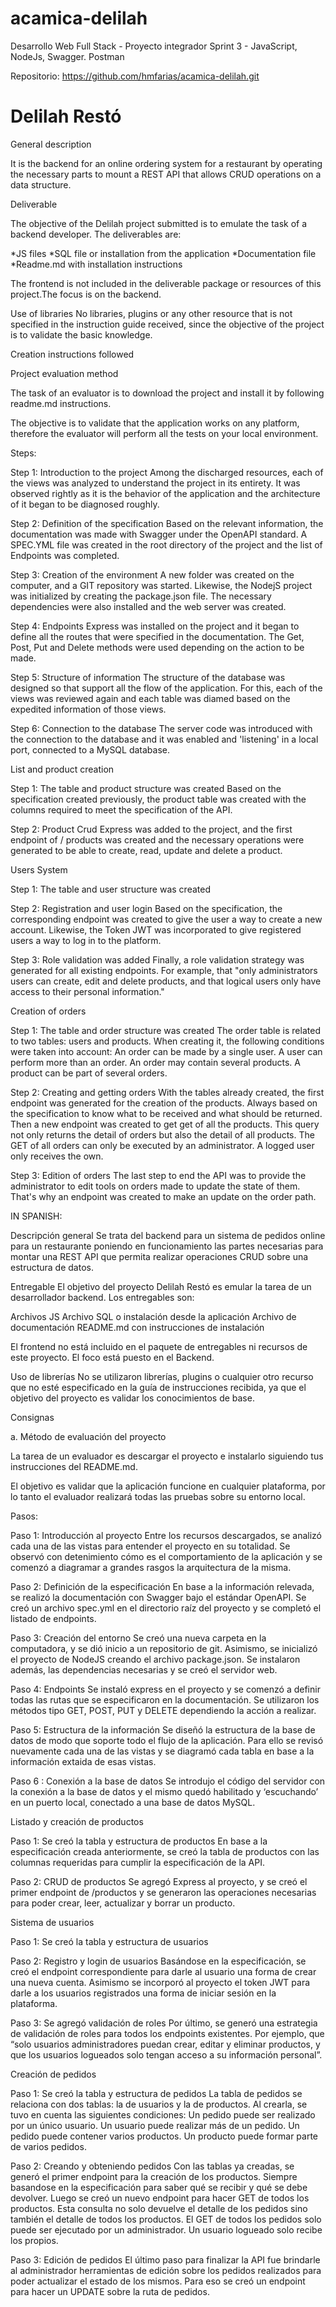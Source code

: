 # acamica-delilah

Desarrollo Web Full Stack - Proyecto integrador Sprint 3 - JavaScript, NodeJs, Swagger. Postman

Repositorio: https://github.com/hmfarias/acamica-delilah.git

# Delilah Restó

General description

It is the backend for an online ordering system for a restaurant by operating the necessary parts to mount a REST API that allows CRUD operations on a data structure.

Deliverable

The objective of the Delilah project submitted is to emulate the task of a backend developer. The deliverables are:

*JS files
*SQL file or installation from the application
*Documentation file
*Readme.md with installation instructions

The frontend is not included in the deliverable package or resources of this project.The focus is on the backend.

Use of libraries
No libraries, plugins or any other resource that is not specified in the instruction guide received, since the objective of the project is to validate the basic knowledge.

Creation instructions followed

Project evaluation method

The task of an evaluator is to download the project and install it by following readme.md instructions.

The objective is to validate that the application works on any platform, therefore the evaluator will perform all the tests on your local environment.

Steps:

Step 1: Introduction to the project
Among the discharged resources, each of the views was analyzed to understand the project in its entirety.
It was observed rightly as it is the behavior of the application and the architecture of it began to be diagnosed roughly.

Step 2: Definition of the specification
Based on the relevant information, the documentation was made with Swagger under the OpenAPI standard.
A SPEC.YML file was created in the root directory of the project and the list of Endpoints was completed.

Step 3: Creation of the environment
A new folder was created on the computer, and a GIT repository was started. Likewise, the NodejS project was initialized by creating the package.json file.
The necessary dependencies were also installed and the web server was created.

Step 4: Endpoints
Express was installed on the project and it began to define all the routes that were specified in the documentation.
The Get, Post, Put and Delete methods were used depending on the action to be made.

Step 5: Structure of information
The structure of the database was designed so that support all the flow of the application. For this, each of the views was reviewed again and each table was diamed based on the expedited information of those views.

Step 6: Connection to the database
The server code was introduced with the connection to the database and it was enabled and 'listening' in a local port, connected to a MySQL database.

List and product creation

Step 1: The table and product structure was created
Based on the specification created previously, the product table was created with the columns required to meet the specification of the API.

Step 2: Product Crud
Express was added to the project, and the first endpoint of / products was created and the necessary operations were generated to be able to create, read, update and delete a product.

Users System

Step 1: The table and user structure was created

Step 2: Registration and user login
Based on the specification, the corresponding endpoint was created to give the user a way to create a new account.
Likewise, the Token JWT was incorporated to give registered users a way to log in to the platform.

Step 3: Role validation was added
Finally, a role validation strategy was generated for all existing endpoints. For example, that "only administrators users can create, edit and delete products, and that logical users only have access to their personal information."

Creation of orders

Step 1: The table and order structure was created
The order table is related to two tables: users and products. When creating it, the following conditions were taken into account:
An order can be made by a single user.
A user can perform more than an order.
An order may contain several products.
A product can be part of several orders.

Step 2: Creating and getting orders
With the tables already created, the first endpoint was generated for the creation of the products. Always based on the specification to know what to be received and what should be returned.
Then a new endpoint was created to get get of all the products. This query not only returns the detail of orders but also the detail of all products.
The GET of all orders can only be executed by an administrator. A logged user only receives the own.

Step 3: Edition of orders
The last step to end the API was to provide the administrator to edit tools on orders made to update the state of them. That's why an endpoint was created to make an update on the order path.

IN SPANISH:

Descripción general
Se trata del backend para un sistema de pedidos online para un restaurante poniendo en funcionamiento las partes necesarias para montar una REST API que permita realizar operaciones CRUD sobre una estructura de datos.

Entregable
El objetivo del proyecto Delilah Restó es emular la tarea de un desarrollador backend. Los entregables son:

Archivos JS
Archivo SQL o instalación desde la aplicación
Archivo de documentación
README.md con instrucciones de instalación

El frontend no está incluido en el paquete de entregables ni recursos de este proyecto. El foco está puesto en el Backend.

Uso de librerías
No se utilizaron librerías, plugins o cualquier otro recurso que no esté especificado en la guía de instrucciones recibida, ya que el objetivo del proyecto es validar los conocimientos de base.

Consignas

a. Método de evaluación del proyecto

La tarea de un evaluador es descargar el proyecto e instalarlo siguiendo tus instrucciones del README.md.

El objetivo es validar que la aplicación funcione en cualquier plataforma, por lo tanto el evaluador realizará todas las pruebas sobre su entorno local.

Pasos:

Paso 1: Introducción al proyecto
Entre los recursos descargados, se analizó cada una de las vistas para entender el proyecto en su totalidad.
Se observó con detenimiento cómo es el comportamiento de la aplicación y se comenzó a diagramar a grandes rasgos la arquitectura de la misma.

Paso 2: Definición de la especificación
En base a la información relevada, se realizó la documentación con Swagger bajo el estándar OpenAPI.
Se creó un archivo spec.yml en el directorio raíz del proyecto y se completó el listado de endpoints.

Paso 3: Creación del entorno
Se creó una nueva carpeta en la computadora, y se dió inicio a un repositorio de git. Asimismo, se inicializó el proyecto de NodeJS creando el archivo package.json.
Se instalaron además, las dependencias necesarias y se creó el servidor web.

Paso 4: Endpoints
Se instaló express en el proyecto y se comenzó a definir todas las rutas que se especificaron en la documentación.
Se utilizaron los métodos tipo GET, POST, PUT y DELETE dependiendo la acción a realizar.

Paso 5: Estructura de la información
Se diseñó la estructura de la base de datos de modo que soporte todo el flujo de la aplicación. Para ello se revisó nuevamente cada una de las vistas y se diagramó cada tabla en base a la información extaida de esas vistas.

Paso 6 : Conexión a la base de datos
Se introdujo el código del servidor con la conexión a la base de datos y el mismo quedó habilitado y ‘escuchando’ en un puerto local, conectado a una base de datos MySQL.

Listado y creación de productos

Paso 1: Se creó la tabla y estructura de productos
En base a la especificación creada anteriormente, se creó la tabla de productos con las columnas requeridas para cumplir la especificación de la API.

Paso 2: CRUD de productos
Se agregó Express al proyecto, y se creó el primer endpoint de /productos y se generaron las operaciones necesarias para poder crear, leer, actualizar y borrar un producto.

Sistema de usuarios

Paso 1: Se creó la tabla y estructura de usuarios

Paso 2: Registro y login de usuarios
Basándose en la especificación, se creó el endpoint correspondiente para darle al usuario una forma de crear una nueva cuenta.
Asimismo se incorporó al proyecto el token JWT para darle a los usuarios registrados una forma de iniciar sesión en la plataforma.

Paso 3: Se agregó validación de roles
Por último, se generó una estrategia de validación de roles para todos los endpoints existentes. Por ejemplo, que “solo usuarios administradores puedan crear, editar y eliminar productos, y que los usuarios logueados solo tengan acceso a su información personal”.

Creación de pedidos

Paso 1: Se creó la tabla y estructura de pedidos
La tabla de pedidos se relaciona con dos tablas: la de usuarios y la de productos. Al crearla, se tuvo en cuenta las siguientes condiciones:
Un pedido puede ser realizado por un único usuario.
Un usuario puede realizar más de un pedido.
Un pedido puede contener varios productos.
Un producto puede formar parte de varios pedidos.

Paso 2: Creando y obteniendo pedidos
Con las tablas ya creadas, se generó el primer endpoint para la creación de los productos. Siempre basandose en la especificación para saber qué se recibir y qué se debe devolver.
Luego se creó un nuevo endpoint para hacer GET de todos los productos. Esta consulta no solo devuelve el detalle de los pedidos sino también el detalle de todos los productos.
El GET de todos los pedidos solo puede ser ejecutado por un administrador. Un usuario logueado solo recibe los propios.

Paso 3: Edición de pedidos
El último paso para finalizar la API fue brindarle al administrador herramientas de edición sobre los pedidos realizados para poder actualizar el estado de los mismos. Para eso se creó un endpoint para hacer un UPDATE sobre la ruta de pedidos.
